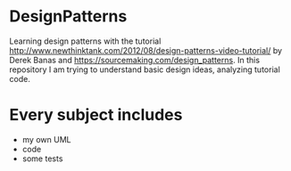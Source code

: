 # DesignPatterns

Learning design patterns with the tutorial http://www.newthinktank.com/2012/08/design-patterns-video-tutorial/ by Derek Banas and https://sourcemaking.com/design_patterns. In this repository I am trying to understand basic design ideas, analyzing tutorial code.

# Every subject includes
* my own UML
* code
* some tests